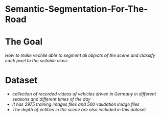 # Semantic-Segmentation-For-The-Road

# The Goal
*How to make vechile able to segment all objects of
the scene and classify each pixel to the suitable class*

# Dataset

- *collection of recorded videos of vehicles driven in Germany in
different seasons and different times of the day*
- *it has 2975 training images files and 500 validation image files*
- *The depth of entities in the scene are also included in this dataset* 




